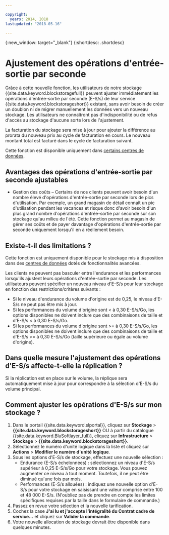 ```yaml
---

copyright:
  years: 2014, 2018
lastupdated: "2018-05-16"

---
```

{:new_window: target="_blank"}
{:shortdesc: .shortdesc}

# Ajustement des opérations d'entrée-sortie par seconde

Grâce à cette nouvelle fonction, les utilisateurs de notre stockage {{site.data.keyword.blockstoragefull}} peuvent ajuster immédiatement les opérations d'entrée-sortie par seconde (E-S/s) de leur service {{site.data.keyword.blockstorageshort}} existant, sans avoir besoin de créer un doublon ni de migrer manuellement les données vers un nouveau stockage. Les utilisateurs ne connaîtront pas d'indisponibilité ou de refus d'accès au stockage d'aucune sorte lors de l'ajustement. 

La facturation du stockage sera mise à jour pour ajouter la différence au prorata du nouveau prix au cycle de facturation en cours. Le nouveau montant total est facturé dans le cycle de facturation suivant. 

Cette fonction est disponible uniquement dans [certains centres de données](new-ibm-block-and-file-storage-location-and-features.html). 

## Avantages des opérations d'entrée-sortie par seconde ajustables

- Gestion des coûts – Certains de nos clients peuvent avoir besoin d'un nombre élevé d'opérations d'entrée-sortie par seconde lors de pics d'utilisation. Par exemple, un grand magasin de détail connaît un pic d'utilisation pendant les vacances et risque donc d'avoir besoin d'un plus grand nombre d'opérations d'entrée-sortie par seconde sur son stockage qu'au milieu de l'été. Cette fonction permet au magasin de gérer ses coûts et de payer davantage d'opérations d'entrée-sortie par seconde uniquement lorsqu'il en a réellement besoin.

## Existe-t-il des limitations ?

Cette fonction est uniquement disponible pour le stockage mis à disposition dans des [centres de données](new-ibm-block-and-file-storage-location-and-features.html) dotés de fonctionnalités avancées. 

Les clients ne peuvent pas basculer entre l'endurance et les performances lorsqu'ils ajustent leurs opérations d'entrée-sortie par seconde. Les utilisateurs peuvent spécifier un nouveau niveau d'E-S/s pour leur stockage en fonction des restrictions/critères suivants : 

- Si le niveau d'endurance du volume d'origine est de 0,25, le niveau d'E-S/s ne peut pas être mis à jour.
- Si les performances du volume d'origine sont < à 0,30 E-S/s/Go, les options disponibles ne doivent inclure que des combinaisons de taille et d'E-S/s < à 0,30 E-S/s/Go. 
- Si les performances du volume d'origine sont >= à 0,30 E-S/s/Go, les options disponibles ne doivent inclure que des combinaisons de taille et d'E-S/s >= à 0,30 E-S/s/Go (taille supérieure ou égale au volume d'origine).



## Dans quelle mesure l'ajustement des opérations d'E-S/s affecte-t-elle la réplication ?

Si la réplication est en place sur le volume, la réplique sera automatiquement mise à jour pour correspondre à la sélection d'E-S/s du volume principal. 

## Comment ajuster les opérations d'E-S/s sur mon stockage ?

1. Dans le portail {{site.data.keyword.slportal}}, cliquez sur **Stockage** > **{{site.data.keyword.blockstorageshort}}** OU à partir du catalogue {{site.data.keyword.BluSoftlayer_full}}, cliquez sur **Infrastructure** > **Stockage** > **{{site.data.keyword.blockstorageshort}}**.
2. Sélectionnez le numéro d'unité logique dans la liste et cliquez sur **Actions** > **Modifier le numéro d'unité logique**.
3. Sous les options d'E-S/s de stockage, effectuez une nouvelle sélection :
    - Endurance (E-S/s échelonnées) : sélectionnez un niveau d'E-S/s supérieur à 0,25 E-S/s/Go pour votre stockage. Vous pouvez augmenter ce niveau à tout moment. Toutefois, il ne peut être diminué qu'une fois par mois.
    - Performances (E-S/s allouées) : indiquez une nouvelle option d'E-S/s pour votre stockage en saisissant une valeur comprise entre 100 et 48 000 E-S/s. (N'oubliez pas de prendre en compte les limites spécifiques requises par la taille dans le formulaire de commande.)
4. Passez en revue votre sélection et la nouvelle tarification.
5. Cochez la case **J'ai lu et j'accepte l'intégralité du Contrat cadre de service...** et cliquez sur **Valider la commande**.
6. Votre nouvelle allocation de stockage devrait être disponible dans quelques minutes.
